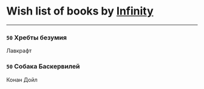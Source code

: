 # Wish list of books by [Infinity](https://plus.google.com/u/0/112221849148277132186/)
---

### `50` Хребты безумия
Лавкрафт

### `50` Собака Баскервилей
Конан Дойл

